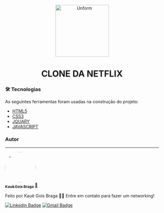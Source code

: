 <p align="center">
  <a href="#">
    <img src="https://www.google.com/url?sa=i&url=https%3A%2F%2Flogosmarcas.net%2Fnetflix-logo%2F&psig=AOvVaw0Gg6v8VtgAJBiYMZsO2uoK&ust=1625602467758000&source=images&cd=vfe&ved=0CAoQjRxqFwoTCMDW5KDfzPECFQAAAAAdAAAAABAD" height="170" width="175" alt="Unform" />
  </a>
</p>

<h1 align="center">CLONE DA NETFLIX</h1>

### 🛠 Tecnologias

As seguintes ferramentas foram usadas na construção do projeto:

- [HTML5](https://developer.mozilla.org/pt-BR/docs/Web/HTML)
- [CSS3](https://developer.mozilla.org/pt-BR/docs/Web/CSS)
- [JQUARY](https://jquery.com/)
- [JAVASCRIPT](https://developer.mozilla.org/pt-BR/docs/Web/JavaScript)

### Autor
---

<a href="https://github.com/brkzsp">
  <img style="border-radius: 50%;" src="https://avatars.githubusercontent.com/u/79404668?s=400&u=0a1587934c60bc22e5215089a859a676bd0fea84&v=4" width="100px;" alt=""/>
<br />
<sub><b>Kauê Gois Braga</b></sub></a> <a href="https://github.com/brkzsp" title="brkzsp">🚀</a>


Feito por Kauê Gois Braga 👋🏽 Entre em contato para fazer um networking!

[![Linkedin Badge](https://img.shields.io/badge/-Bernardo-blue?style=flat-square&logo=Linkedin&logoColor=white&https:/https://www.linkedin.com/in/kau%C3%AA-braga//)](https://https://www.linkedin.com/in/kau%C3%AA-braga//) 
[![Gmail Badge](https://img.shields.io/badge/-kauebragagg@gmail.com-c14438?style=flat-square&logo=Gmail&logoColor=white&link=mailto:kauebragagg@gmail.com)](mailto:kauebragagg@gmail.com)
